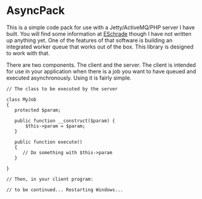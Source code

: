# AsyncPack

This is a simple code pack for use with a Jetty/ActiveMQ/PHP server I have built.  You will find some information at [ESchrade](http://www.eschrade.com) though I have not written up anything yet.  One of the features of that software is building an integrated worker queue that works out of the box.  This library is designed to work with that.

There are two components.  The client and the server.  The client is intended for use in your application when there is a job you want to have queued and executed asynchronously.  Using it is fairly simple.

```
// The class to be executed by the server

class MyJob
{
   protected $param;
   
   public function __construct($param) {
       $this->param = $param;
   }
   
   public function execute()
   {
      // Do something with $this->param
   }

}

// Then, in your client program:

// to be continued... Restarting Windows...
```
